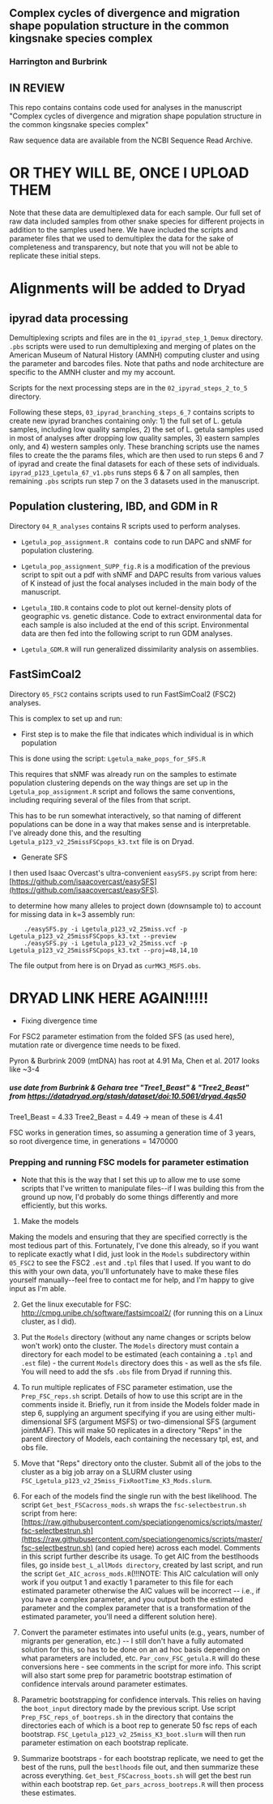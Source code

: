 ## Complex cycles of divergence and migration shape population structure in the common kingsnake species complex

### Harrington and Burbrink

## IN REVIEW

This repo contains contains code used for analyses in the manuscript "Complex cycles of divergence and migration shape population structure in the common kingsnake species complex"

Raw sequence data are available from the NCBI Sequence Read Archive. 

# OR THEY WILL BE, ONCE I UPLOAD THEM

Note that these data are demultiplexed data for each sample. Our full set of raw data included samples from other snake species for different projects in addition to the samples used here. We have included the scripts and parameter files that we used to demultiplex the data for the sake of completeness and transparency, but note that you will not be able to replicate these initial steps.

# Alignments will be added to Dryad


## ipyrad data processing

Demultiplexing scripts and files are in the `01_ipyrad_step_1_Demux` directory. `.pbs` scripts were used to run demultiplexing and merging of plates on the American Museum of Natural History (AMNH) computing cluster and using the parameter and barcodes files. Note that paths and node architecture are specific to the AMNH cluster and my my account.

Scripts for the next processing steps are in the `02_ipyrad_steps_2_to_5` directory.

Following these steps, `03_ipyrad_branching_steps_6_7` contains scripts to create new ipyrad branches containing only: 1) the full set of L. getula samples, including low quality samples, 2) the set of L. getula samples used in most of analyses after dropping low quality samples, 3) eastern samples only, and 4) western samples only. These branching scripts use the names files to create the the params files, which are then used to run steps 6 and 7 of ipyrad and create the final datasets for each of these sets of individuals. `ipyrad_p123_Lgetula_67_v1.pbs` runs steps 6 & 7 on all samples, then remaining `.pbs` scripts run step 7 on the 3 datasets used in the manuscript.


## Population clustering, IBD, and GDM in R

Directory `04_R_analyses` contains R scripts used to perform analyses.

* `Lgetula_pop_assignment.R ` contains code to run DAPC and sNMF for population clustering.

* `Lgetula_pop_assignment_SUPP_fig.R` is a modification of the previous script to spit out a pdf with sNMF and DAPC results from various values of K instead of just the focal analyses included in the main body of the manuscript.

* `Lgetula_IBD.R` contains code to plot out kernel-density plots of geographic vs. genetic distance. Code to extract environmental data for each sample is also included at the end of this script. Environmental data are then fed into the following script to run GDM analyses.

* `Lgetula_GDM.R` will run generalized dissimilarity analysis on assemblies.




## FastSimCoal2

Directory `05_FSC2` contains scripts used to run FastSimCoal2 (FSC2) analyses.

This is complex to set up and run:


* First step is to make the file that indicates which individual is in which population


This is done using the script: `Lgetula_make_pops_for_SFS.R`

This requires that sNMF was already run on the samples to estimate population clustering depends on the way things are set up in the `Lgetula_pop_assignment.R` script and follows the same conventions, including requiring several of the files from that script.

This has to be run somewhat interactively, so that naming of different populations can be done in a way that makes sense and is interpretable. I've already done this, and the resulting `Lgetula_p123_v2_25missFSCpops_k3.txt` file is on Dryad.



* Generate SFS


I then used Isaac Overcast's ultra-convenient `easySFS.py` script from here: [https://github.com/isaacovercast/easySFS](https://github.com/isaacovercast/easySFS).


to determine how many alleles to project down (downsample to) to account for missing data
in k=3 assembly run:


```
	./easySFS.py -i Lgetula_p123_v2_25miss.vcf -p Lgetula_p123_v2_25missFSCpops_k3.txt --preview
	./easySFS.py -i Lgetula_p123_v2_25miss.vcf -p Lgetula_p123_v2_25missFSCpops_k3.txt --proj=48,14,10
```


The file output from here is on Dryad as `curMK3_MSFS.obs`.

# DRYAD LINK HERE AGAIN!!!!!


* Fixing divergence time

For FSC2 parameter estimation from the folded SFS (as used here), mutation rate or divergence time needs to be fixed.


Pyron & Burbrink 2009 (mtDNA) has root at 4.91 Ma, Chen et al. 2017 looks like ~3-4
#####    use date from Burbrink & Gehara tree "Tree1\_Beast" & "Tree2\_Beast" from https://datadryad.org/stash/dataset/doi:10.5061/dryad.4qs50

Tree1\_Beast = 4.33    Tree2\_Beast = 4.49 -> mean of these is 4.41

FSC works in generation times, so assuming a generation time of 3 years, so root divergence time, in generations = 1470000 


### Prepping and running FSC models for parameter estimation

* Note that this is the way that I set this up to allow me to use some scripts that I've written to manipulate files--if I was building this from the ground up now, I'd probably do some things differently and more efficiently, but this works.

1. Make the models

Making the models and ensuring that they are specified correctly is the most tedious part of this. Fortunately, I've done this already, so if you want to replicate exactly what I did, just look in the `Models` subdirectory within `05_FSC2` to see the FSC2 `.est` and `.tpl` files that I used. If you want to do this with your own data, you'll unfortunately have to make these files yourself manually--feel free to contact me for help, and I'm happy to give input as I'm able.

2. Get the linux executable for FSC: http://cmpg.unibe.ch/software/fastsimcoal2/ (for running this on a Linux cluster, as I did).

3. Put the `Models` directory (without any name changes or scripts below won't work) onto the cluster. The `Models` directory must contain a directory for each model to be estimated (each containing a `.tpl` and `.est` file) - the current `Models` directory does this - as well as the sfs file. You will need to add the sfs `.obs` file from Dryad if running this.

4. To run multiple replicates of FSC parameter estimation, use the `Prep_FSC_reps.sh` script. Details of how to use this script are in the comments inside it. Briefly, run it from inside the Models folder made in step 6, supplying an argument specifying if you are using either multi-dimensional SFS (argument MSFS) or two-dimensional SFS (argument jointMAF). This will make 50 replicates in a directory "Reps" in the parent directory of Models, each containing the necessary tpl, est, and obs file.

5. Move that "Reps" directory onto the cluster. Submit all of the jobs to the cluster as a big job array on a SLURM cluster using `FSC_Lgetula_p123_v2_25miss_FixRootTime_K3_Mods.slurm`.
	
6. For each of the models find the single run with the best likelihood. The script `Get_best_FSCacross_mods.sh` wraps the `fsc-selectbestrun.sh` script from here: [https://raw.githubusercontent.com/speciationgenomics/scripts/master/fsc-selectbestrun.sh](https://raw.githubusercontent.com/speciationgenomics/scripts/master/fsc-selectbestrun.sh) (and copied here) across each model. Comments in this script further describe its usage. To get AIC from the bestlhoods files, go inside `best_L_allMods directory`, created by last script, and run the script `Get_AIC_across_mods.R`(!!!NOTE: This AIC calculation will only work if you output 1 and exactly 1 parameter to this file for each estimated parameter otherwise the AIC values will be incorrect -- i.e., if you have a complex parameter, and you output both the estimated parameter and the complex parameter that is a transformation of the estimated parameter, you'll need a different solution here).

7. Convert the parameter estimates into useful units (e.g., years, number of migrants per generation, etc.) -- I still don't have a fully automated solution for this, so has to be done on an ad hoc basis depending on what parameters are included, etc. `Par_conv_FSC_getula.R` will do these conversions here - see comments in the script for more info.  This script will also start some prep for parametric bootstrap estimation of confidence intervals around parameter estimates.

8. Parametric bootstrapping for confidence intervals. This relies on having the `boot_input` directory made by the previous script. Use script `Prep_FSC_reps_of_bootreps.sh` in the directory that contains the directories each of which is a boot rep to generate 50 fsc reps of each bootstrap. `FSC_Lgetula_p123_v2_25miss_K3_boot.slurm` will then run parameter estimation on each bootstrap replicate.

9. Summarize bootstraps - for each bootstrap replicate, we need to get the best of the runs, pull the `bestlhoods` file out, and then summarize these across everything. `Get_best_FSCacross_boots.sh` will get the best run within each bootstrap rep. `Get_pars_across_bootreps.R` will then process these estimates.








